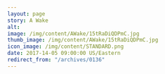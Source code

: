 ```yaml
---
layout: page
story: A Wake
alt:
image: /img/content/AWake/15tRaDiQDPmC.jpg
thumb_image: /img/content/AWake/15tRaDiQDPmC.jpg
icon_image: /img/content/STANDARD.png
date: 2017-14-05 09:00:00 US/Eastern
redirect_from: "/archives/0136"
---
```

